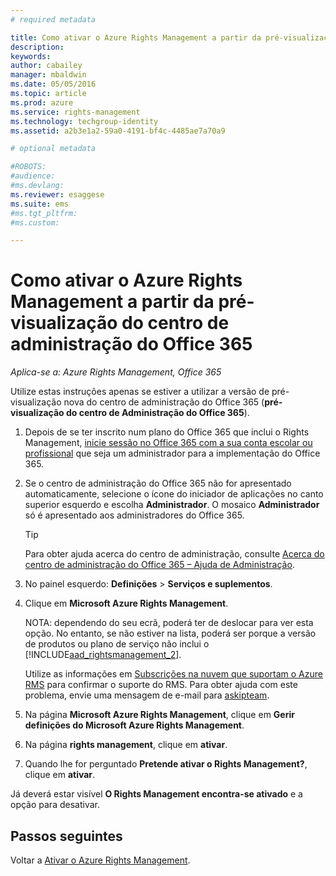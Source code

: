 ```yaml
---
# required metadata

title: Como ativar o Azure Rights Management a partir da pré-visualização do centro de administração do Office 365 | Azure RMS
description:
keywords:
author: cabailey
manager: mbaldwin
ms.date: 05/05/2016
ms.topic: article
ms.prod: azure
ms.service: rights-management
ms.technology: techgroup-identity
ms.assetid: a2b3e1a2-59a0-4191-bf4c-4485ae7a70a9

# optional metadata

#ROBOTS:
#audience:
#ms.devlang:
ms.reviewer: esaggese
ms.suite: ems
#ms.tgt_pltfrm:
#ms.custom:

---
```


# Como ativar o Azure Rights Management a partir da pré-visualização do centro de administração do Office 365

*Aplica-se a: Azure Rights Management, Office 365*


Utilize estas instruções apenas se estiver a utilizar a versão de pré-visualização nova do centro de administração do Office 365 (**pré-visualização do centro de Administração do Office 365**).

1. Depois de se ter inscrito num plano do Office 365 que inclui o Rights Management, [inicie sessão no Office 365 com a sua conta escolar ou profissional](https://portal.office.com/) que seja um administrador para a implementação do Office 365.

2. Se o centro de administração do Office 365 não for apresentado automaticamente, selecione o ícone do iniciador de aplicações no canto superior esquerdo e escolha **Administrador**. O mosaico **Administrador** só é apresentado aos administradores do Office 365.

    > [!TIP]
    > Para obter ajuda acerca do centro de administração, consulte [Acerca do centro de administração do Office 365 – Ajuda de Administração](https://support.office.com/article/About-the-Office-365-admin-center-Admin-Help-58537702-d421-4d02-8141-e128e3703547).

3. No painel esquerdo: **Definições** > **Serviços e suplementos**.

4. Clique em **Microsoft Azure Rights Management**.

    NOTA: dependendo do seu ecrã, poderá ter de deslocar para ver esta opção. No entanto, se não estiver na lista, poderá ser porque a versão de produtos ou plano de serviço não inclui o [!INCLUDE[aad_rightsmanagement_2](../includes/aad_rightsmanagement_2_md.md)].

    Utilize as informações em [Subscrições na nuvem que suportam o Azure RMS](../get-started/requirements-subscriptions.md) para confirmar o suporte do RMS. Para obter ajuda com este problema, envie uma mensagem de e-mail para [askipteam](mailto:askipteam?subject=I%20cannot%20activate%20RMS).

5. Na página **Microsoft Azure Rights Management**, clique em **Gerir definições do Microsoft Azure Rights Management**.

6. Na página **rights management**, clique em **ativar**.

7. Quando lhe for perguntado **Pretende ativar o Rights Management?**, clique em **ativar**.

Já deverá estar visível **O Rights Management encontra-se ativado** e a opção para desativar.


## Passos seguintes
Voltar a [Ativar o Azure Rights Management](activate-service.md).



<!--HONumber=May16_HO1-->


